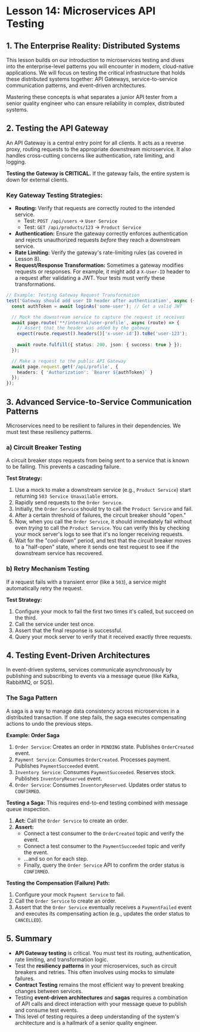 # Lesson 14: Microservices API Testing

## 1. The Enterprise Reality: Distributed Systems

This lesson builds on our introduction to microservices testing and dives into the enterprise-level patterns you will encounter in modern, cloud-native applications. We will focus on testing the critical infrastructure that holds these distributed systems together: API Gateways, service-to-service communication patterns, and event-driven architectures.

Mastering these concepts is what separates a junior API tester from a senior quality engineer who can ensure reliability in complex, distributed systems.

## 2. Testing the API Gateway

An API Gateway is a central entry point for all clients. It acts as a reverse proxy, routing requests to the appropriate downstream microservice. It also handles cross-cutting concerns like authentication, rate limiting, and logging.

**Testing the Gateway is CRITICAL.** If the gateway fails, the entire system is down for external clients.

### Key Gateway Testing Strategies:
-   **Routing:** Verify that requests are correctly routed to the intended service.
    -   Test: `POST /api/users` -> `User Service`
    -   Test: `GET /api/products/123` -> `Product Service`
-   **Authentication:** Ensure the gateway correctly enforces authentication and rejects unauthorized requests *before* they reach a downstream service.
-   **Rate Limiting:** Verify the gateway's rate-limiting rules (as covered in Lesson 8).
-   **Request/Response Transformation:** Sometimes a gateway modifies requests or responses. For example, it might add a `X-User-ID` header to a request after validating a JWT. Your tests must verify these transformations.

```typescript
// Example: Testing Gateway Request Transformation
test('Gateway should add user ID header after authentication', async ({ page }) => {
  const authToken = await loginAs('some-user'); // Get a valid JWT

  // Mock the downstream service to capture the request it receives
  await page.route('**/internal/user-profile', async (route) => {
    // Assert that the header was added by the gateway
    expect(route.request().headers()['x-user-id']).toBe('user-123');
    
    await route.fulfill({ status: 200, json: { success: true } });
  });

  // Make a request to the public API Gateway
  await page.request.get('/api/profile', {
    headers: { 'Authorization': `Bearer ${authToken}` }
  });
});
```

## 3. Advanced Service-to-Service Communication Patterns

Microservices need to be resilient to failures in their dependencies. We must test these resiliency patterns.

### a) Circuit Breaker Testing
A circuit breaker stops requests from being sent to a service that is known to be failing. This prevents a cascading failure.

**Test Strategy:**
1.  Use a mock to make a downstream service (e.g., `Product Service`) start returning `503 Service Unavailable` errors.
2.  Rapidly send requests to the `Order Service`.
3.  Initially, the `Order Service` should try to call the `Product Service` and fail.
4.  After a certain threshold of failures, the circuit breaker should "open."
5.  Now, when you call the `Order Service`, it should immediately fail without even *trying* to call the `Product Service`. You can verify this by checking your mock server's logs to see that it's no longer receiving requests.
6.  Wait for the "cool-down" period, and test that the circuit breaker moves to a "half-open" state, where it sends one test request to see if the downstream service has recovered.

### b) Retry Mechanism Testing
If a request fails with a transient error (like a `503`), a service might automatically retry the request.

**Test Strategy:**
1.  Configure your mock to fail the first two times it's called, but succeed on the third.
2.  Call the service under test once.
3.  Assert that the final response is successful.
4.  Query your mock server to verify that it received exactly three requests.

## 4. Testing Event-Driven Architectures

In event-driven systems, services communicate asynchronously by publishing and subscribing to events via a message queue (like Kafka, RabbitMQ, or SQS).

### The Saga Pattern
A saga is a way to manage data consistency across microservices in a distributed transaction. If one step fails, the saga executes compensating actions to undo the previous steps.

**Example: Order Saga**
1.  `Order Service`: Creates an order in `PENDING` state. Publishes `OrderCreated` event.
2.  `Payment Service`: Consumes `OrderCreated`. Processes payment. Publishes `PaymentSucceeded` event.
3.  `Inventory Service`: Consumes `PaymentSucceeded`. Reserves stock. Publishes `InventoryReserved` event.
4.  `Order Service`: Consumes `InventoryReserved`. Updates order status to `CONFIRMED`.

**Testing a Saga:**
This requires end-to-end testing combined with message queue inspection.
1.  **Act:** Call the `Order Service` to create an order.
2.  **Assert:**
    -   Connect a test consumer to the `OrderCreated` topic and verify the event.
    -   Connect a test consumer to the `PaymentSucceeded` topic and verify the event.
    -   ...and so on for each step.
    -   Finally, query the `Order Service` API to confirm the order status is `CONFIRMED`.

**Testing the Compensation (Failure) Path:**
1.  Configure your mock `Payment Service` to fail.
2.  Call the `Order Service` to create an order.
3.  Assert that the `Order Service` eventually receives a `PaymentFailed` event and executes its compensating action (e.g., updates the order status to `CANCELLED`).

## 5. Summary

-   **API Gateway testing** is critical. You must test its routing, authentication, rate limiting, and transformation logic.
-   Test the **resiliency patterns** in your microservices, such as circuit breakers and retries. This often involves using mocks to simulate failures.
-   **Contract Testing** remains the most efficient way to prevent breaking changes between services.
-   Testing **event-driven architectures** and **sagas** requires a combination of API calls and direct interaction with your message queue to publish and consume test events.
-   This level of testing requires a deep understanding of the system's architecture and is a hallmark of a senior quality engineer.